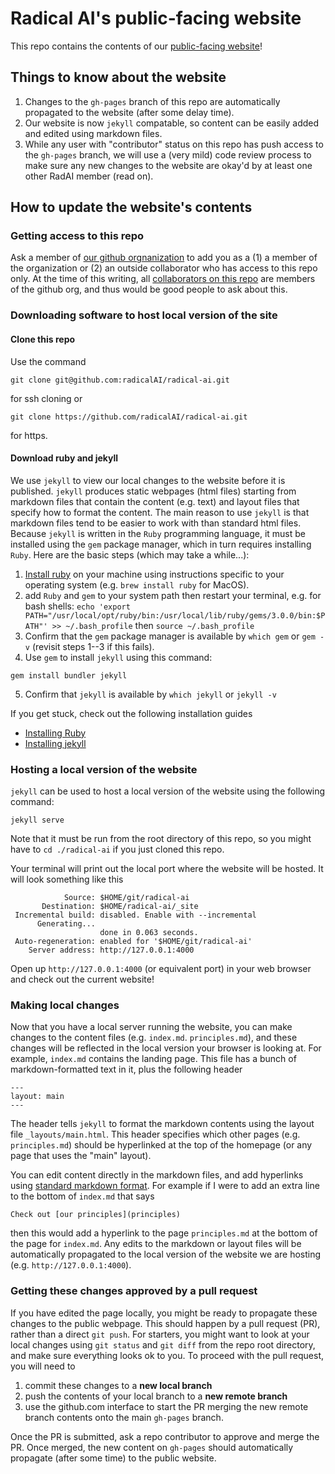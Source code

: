 # Radical AI's public-facing website
This repo contains the contents of our [public-facing website](https://radicalai.net/)!

## Things to know about the website 
1. Changes to the `gh-pages` branch of this repo are automatically propagated to the website (after some delay time).
2. Our website is now `jekyll` compatable, so content can be easily added and edited using markdown files.
3. While any user with "contributor" status on this repo has push access to the `gh-pages` branch, we will use a (very mild) code review process to make sure any new changes to the website are okay'd by at least one other RadAI member (read on).

## How to update the website's contents
### Getting access to this repo
Ask a member of [our github orgnanization](https://github.com/orgs/radicalAI) to add you as a (1) a member of the organization or (2) an outside collaborator who has access to this repo only.
At the time of this writing, all [collaborators on this repo](https://github.com/radicalAI/radical-ai/graphs/contributors) are members of the github org, and thus would be good people to ask about this.

### Downloading software to host local version of the site
#### Clone this repo
Use the command 
```
git clone git@github.com:radicalAI/radical-ai.git
```
for ssh cloning or 
```
git clone https://github.com/radicalAI/radical-ai.git
```
for https.
#### Download ruby and jekyll
We use `jekyll` to view our local changes to the website before it is published.
`jekyll` produces static webpages (html files) starting from markdown files that contain the content (e.g. text) and layout files that specify how to format the content.
The main reason to use `jekyll` is that markdown files tend to be easier to work with than standard html files.
Because `jekyll` is written in the `Ruby` programming language, it must be installed using the `gem` package manager, which in turn requires installing `Ruby`.
Here are the basic steps (which may take a while...):
1. [Install ruby](https://www.ruby-lang.org/en/documentation/installation/) on your machine using instructions specific to your operating system (e.g. `brew install ruby` for MacOS).
2. add `Ruby` and `gem` to your system path then restart your terminal, e.g. for bash shells: `echo 'export PATH="/usr/local/opt/ruby/bin:/usr/local/lib/ruby/gems/3.0.0/bin:$PATH"' >> ~/.bash_profile` then `source ~/.bash_profile` 
3. Confirm that the `gem` package manager is available by `which gem` or `gem -v` (revisit steps 1--3 if this fails).
4. Use `gem` to install `jekyll` using this command:
```
gem install bundler jekyll
```
5. Confirm that `jekyll` is available by `which jekyll` or `jekyll -v`

If you get stuck, check out the following installation guides
* [Installing Ruby](https://www.ruby-lang.org/en/documentation/installation/)
* [Installing jekyll](https://jekyllrb.com/docs/installation/macos/)

### Hosting a local version of the website
`jekyll` can be used to host a local version of the website using the following command:
```
jekyll serve
```
Note that it must be run from the root directory of this repo, so you might have to `cd ./radical-ai` if you just cloned this repo.

Your terminal will print out the local port where the website will be hosted. It will look something like this
```
            Source: $HOME/git/radical-ai
       Destination: $HOME/radical-ai/_site
 Incremental build: disabled. Enable with --incremental
      Generating...
                    done in 0.063 seconds.
 Auto-regeneration: enabled for '$HOME/git/radical-ai'
    Server address: http://127.0.0.1:4000
```

Open up `http://127.0.0.1:4000` (or equivalent port) in your web browser and check out the current website!

### Making local changes
Now that you have a local server running the website, you can make changes to the content files (e.g. `index.md`. `principles.md`), and these changes will be reflected in the local version your browser is looking at.
For example, `index.md` contains the landing page. 
This file has a bunch of markdown-formatted text in it, plus the following header
```
---
layout: main
---
```
The header tells `jekyll` to format the markdown contents using the layout file `_layouts/main.html`.
This header specifies which other pages (e.g. `principles.md`) should be hyperlinked at the top of the homepage (or any page that uses the "main" layout).

You can edit content directly in the markdown files, and add hyperlinks using [standard markdown format](https://www.markdownguide.org/cheat-sheet/).
For example if I were to add an extra line to the bottom of `index.md` that says
```
Check out [our principles](principles)
```
then this would add a hyperlink to the page `principles.md` at the bottom of the page for `index.md`.
Any edits to the markdown or layout files will be automatically propagated to the local version of the website we are hosting (e.g. `http://127.0.0.1:4000`).

### Getting these changes approved by a pull request
If you have edited the page locally, you might be ready to propagate these changes to the public webpage. 
This should happen by a pull request (PR), rather than a direct `git push`.
For starters, you might want to look at your local changes using `git status` and `git diff` from the repo root directory, and make sure everything looks ok to you.
To proceed with the pull request, you will need to 
1. commit these changes to a **new local branch**
2. push the contents of your local branch to a **new remote branch**
3. use the github.com interface to start the PR merging the new remote branch contents onto the main `gh-pages` branch.

Once the PR is submitted, ask a repo contributor to approve and merge the PR.
Once merged, the new content on `gh-pages` should automatically propagate (after some time) to the public website.
